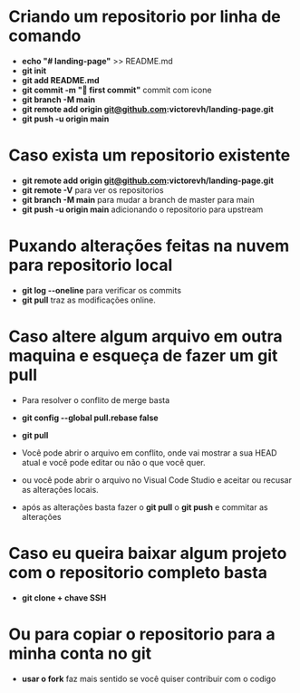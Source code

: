 # Criando um repositorio por linha de comando


* **echo "# landing-page"** >> README.md
* **git init**
* **git add README.md**
* **git commit -m ":tada: first commit"** commit com icone 
* **git branch -M main**
* **git remote add origin git@github.com:victorevh/landing-page.git**
* **git push -u origin main**

# Caso exista um repositorio existente

* **git remote add origin git@github.com:victorevh/landing-page.git**
* **git remote -V** para ver os repositorios
* **git branch -M main** para mudar a branch de master para main
* **git push -u origin main** adicionando o repositorio para upstream

# Puxando alterações feitas na nuvem para repositorio local

* **git log --oneline** para verificar os commits
* **git pull** traz as modificações online.

# Caso altere algum arquivo em outra maquina e esqueça de fazer um **git pull**

* Para resolver o conflito de merge basta
* **git config --global pull.rebase false**
* **git pull**

* Você pode abrir o arquivo em conflito, onde vai mostrar a sua HEAD atual e você pode editar ou não o que você quer.
* ou você pode abrir o arquivo no Visual Code Studio e aceitar ou recusar as alterações locais.
* após as alterações basta fazer o **git pull** o **git push** e commitar as alterações

# Caso eu queira baixar algum projeto com o repositorio completo basta

* **git clone + chave SSH**

# Ou para copiar o repositorio para a minha conta no git

* **usar o fork** faz mais sentido se você quiser contribuir com o codigo
